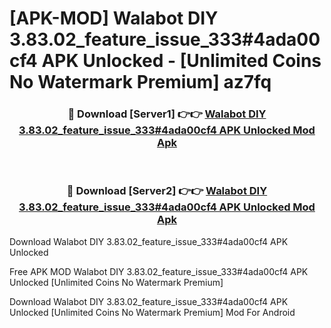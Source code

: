 # [APK-MOD] Walabot DIY 3.83.02_feature_issue_333#4ada00cf4 APK Unlocked - [Unlimited Coins No Watermark Premium] az7fq



<div align="center">
<h3>🔴 Download [Server1] 👉👉 <a href="https://momento.my/?title=Walabot_DIY_3.83.02_feature_issue_333#4ada00cf4_APK_Unlocked">Walabot DIY 3.83.02_feature_issue_333#4ada00cf4 APK Unlocked Mod Apk</a></h3><br>

<h3>🔴 Download [Server2] 👉👉 <a href="https://momento.my/?title=Walabot_DIY_3.83.02_feature_issue_333#4ada00cf4_APK_Unlocked">Walabot DIY 3.83.02_feature_issue_333#4ada00cf4 APK Unlocked Mod Apk</a></h3>
</div>



Download Walabot DIY 3.83.02_feature_issue_333#4ada00cf4 APK Unlocked 

Free APK MOD Walabot DIY 3.83.02_feature_issue_333#4ada00cf4 APK Unlocked [Unlimited Coins No Watermark Premium]

Download Walabot DIY 3.83.02_feature_issue_333#4ada00cf4 APK Unlocked [Unlimited Coins No Watermark Premium] Mod For Android
